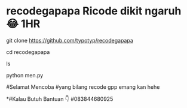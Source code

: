 # recodegapapa Ricode dikit ngaruh 😂 1HR

git clone https://github.com/typotyp/recodegapapa

cd recodegapapa

ls

python men.py

#Selamat Mencoba
#yang bilang recode gpp emang kan hehe

*#Kalau Butuh Bantuan 👇
#083844680925
